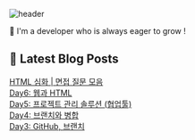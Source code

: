 

![header](https://capsule-render.vercel.app/api?type=venom&height=300&color=gradient&text=Hello%20!&textBg=false&fontSize=70&animation=blink&section=header&reversal=false)

🚀 I'm a developer who is always eager to grow !

## 💌 Latest Blog Posts

<a href=https://yesolz.tistory.com/entry/HTML-%EC%8B%AC%ED%99%94-%EB%A9%B4%EC%A0%91-%EC%A7%88%EB%AC%B8-%EB%AA%A8%EC%9D%8C>HTML 심화 | 면접 질문 모음</a></br><a href=https://yesolz.tistory.com/entry/Day6-%EC%9B%B9%EA%B3%BC-HTML>Day6: 웹과 HTML</a></br><a href=https://yesolz.tistory.com/entry/Day5-%ED%94%84%EB%A1%9C%EC%A0%9D%ED%8A%B8-%EA%B4%80%EB%A6%AC-%EC%86%94%EB%A3%A8%EC%85%98-%ED%98%91%EC%97%85%ED%88%B4>Day5: 프로젝트 관리 솔루션 (협업툴)</a></br><a href=https://yesolz.tistory.com/entry/Day4-Git-branch>Day4: 브랜치와 병합</a></br><a href=https://yesolz.tistory.com/entry/Day3-GitHub-%EB%B8%8C%EB%9E%9C%EC%B9%98>Day3: GitHub, 브랜치</a></br>
